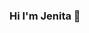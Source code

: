 ### Hi I'm Jenita 👋

<!--
**Jenib89/Jenib89** is a ✨ _special_ ✨ repository because its `README.md` (this file) appears on your GitHub profile.

- 🔭 I’m currently working on RR Donnelley
- 🌱 I’m currently learning Data Science
- 👯 I’m looking to collaborate on ...
- 🤔 I’m looking for help with Data science methods
- 💬 Ask me about ...
- 📫 How to reach me: ...
- 😄 Pronouns: ...
- ⚡ Fun fact: ...
-->
